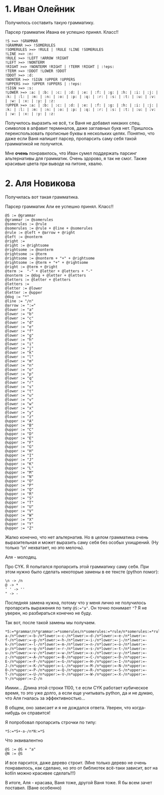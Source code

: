 # 1. Иван Олейник

Получилось составить такую грамматику.

Парсер грамматик Ивана ее успешно принял. Класс!!
```
!S >=> !GRAMMAR
!GRAMMAR >=> !SOMERULES
!SOMERULES >=> !RULE | !RULE !LINE !SOMERULES
!LINE >=> :n:
!RULE >=> !LEFT !ARROW !RIGHT
!LEFT >=> !NONTERM
!RIGHT >=> !NONTERM !RIGHT | !TERM !RIGHT | :!eps:
!TERM >=> !DDOT !LOWER !DDOT
!DDOT >=> :d:
!NONTER >=> !SIGN !UPPER !UPPERS
!UPPERS >=> !UPPER !UPPERS | :!eps:
!SIGN >=> :s: 
!LOWER >=> :a: | :b: | :c: | :d: | :e: | :f: | :g: | :h: | :i: | :j: | :k: | :l: | :m: | :n: | :o: | :p: | :q: | :r: | :s: | :t: | :u: | :v: | :w: | :x: | :y: | :z:
!UPPER >=> :a: | :b: | :c: | :d: | :e: | :f: | :g: | :h: | :i: | :j: | :k: | :l: | :m: | :n: | :o: | :p: | :q: | :r: | :s: | :t: | :u: | :v: | :w: | :x: | :y: | :z:
```
Получилось выразить не всё, т.к Ваня не добавил никаких спец. символов в алфавит терминалов, даже заглавных букв нет. Пришлось переиспользовать прописные буквы в нескольких целях. Понятно, что даже если Ваня напишет парсер, пропарсить саму себя такой грамматикой не получится. 

Мне __очень__ понравилось, что Иван сумел поддержать парсинг альтернативы для грамматик. Очень здорово, я так не смог. Также красивые цвета при выводе на питоне, хвалю. 

# 2. Аля Новикова

Получилась вот такая грамматика.

Парсер грамматик Али ее успешно принял. Класс!!

```
@S := @grammar
@grammar := @somerules
@somerules := @rule 
@somerules := @rule + @line + @somerules
@rule := @left + @arrow + @right
@left := @nonterm
@right := 
@right := @rightsome
@rightsome := @nonterm
@rightsome := @term 
@rightsome := @nonterm + "+" + @rightsome
@rightsome := @term + "+" + @rightsome 
@right := @term + @right 
@term :=  "-" + @letter + @letters + "-" 
@nonterm := @dog + @letter + @letters
@letters := @letter + @letters
@letters := 
@letter := @lower
@letter := @upper
@dog := "*" 
@line := "/n"
@arrow := ":="
@lower := "a"
@lower := "b"
@lower := "c"
@lower := "d"
@lower := "e"
@lower := "f"
@lower := "g"
@lower := "h"
@lower := "i"
@lower := "j"
@lower := "k"
@lower := "l"
@lower := "m"
@lower := "n"
@lower := "o"
@lower := "p"
@lower := "q"
@lower := "r"
@lower := "s"
@lower := "t"
@lower := "u"
@lower := "v"
@lower := "w"
@lower := "x"
@lower := "y"
@lower := "z"
@upper := "A"
@upper := "B"
@upper := "C"
@upper := "D"
@upper := "E"
@upper := "F"
@upper := "G"
@upper := "H"
@upper := "I"
@upper := "J"
@upper := "K"
@upper := "L"
@upper := "M"
@upper := "N"
@upper := "O"
@upper := "P"
@upper := "Q"
@upper := "R"
@upper := "S"
@upper := "T"
@upper := "U"
@upper := "V"
@upper := "W"
@upper := "X"
@upper := "Y"
@upper := "Z"
```

Жалко конечно, что нет альтернатив. Но в целом грамматика очень выразительная и может выразить саму себя без особых ухищрений. (Ну только '\n' нехватает, но это мелочь).

 Аля - молодец.

 Про CYK. Я попытался пропарсить этой грамматику саму себя. При этом нужно было сделать некоторые замены в ее тексте (python помог):
 ```
\n -> /n
@ -> *
' ' -> ''
" -> -
 ```

 Последняя замена нужна, потому что у меня лично не получилось пропарсить выражения по типу `@S:="a"`. Он точно понимает `"`? Я не уверен, но разбираться конечно не буду. 

 Так вот, после такой замены мы получаем. 

 ```
 *S:=*grammar/n*grammar:=*somerules/n*somerules:=*rule/n*somerules:=*rule+*line+*somerules/n*rule:=*left+*arrow+*right/n*left:=*nonterm/n*right:=/n*right:=*rightsome/n*rightsome:=*nonterm/n*rightsome:=*term/n*rightsome:=*nonterm+*rightsome/n*rightsome:=*term+*rightsome/n*right:=*term+*right/n*term:=*letter+*letters/n*nonterm:=*dog+*letter+*letters/n*letters:=*letter+*letters/n*letters:=/n*letter:=*lower/n*letter:=*upper/n*lower:=-a-/n*lower:=-b-/n*lower:=-c-/n*lower:=-d-/n*lower:=-e-/n*lower:=-f-/n*lower:=-g-/n*lower:=-h-/n*lower:=-i-/n*lower:=-j-/n*lower:=-k-/n*lower:=-l-/n*lower:=-m-/n*lower:=-n-/n*lower:=-o-/n*lower:=-p-/n*lower:=-q-/n*lower:=-r-/n*lower:=-s-/n*lower:=-t-/n*lower:=-u-/n*lower:=-v-/n*lower:=-w-/n*lower:=-x-/n*lower:=-y-/n*lower:=-z-/n*upper:=-A-/n*upper:=-B-/n*upper:=-C-/n*upper:=-D-/n*upper:=-E-/n*upper:=-F-/n*upper:=-G-/n*upper:=-H-/n*upper:=-I-/n*upper:=-J-/n*upper:=-K-/n*upper:=-L-/n*upper:=-M-/n*upper:=-N-/n*upper:=-O-/n*upper:=-P-/n*upper:=-Q-/n*upper:=-R-/n*upper:=-S-/n*upper:=-T-/n*upper:=-U-/n*upper:=-V-/n*upper:=-W-/n*upper:=-X-/n*upper:=-Y-/n*upper:=-Z-/n
```

Иииии... Длина этой строки 1100, т.е если CYK работает кубическое время, то это уже долго, а если еще учитывать python, да и не думаю, что Аля гналась за эффективностью... 

В общем, оно зависает и я не дождался ответа. Уверен, что когда-нибудь он справится!

Я попробовал пропарсить строчки по типу:
```
*S:=*S+-a-/n*N:=*S
```
Что эквивалентно
```
@S := @S + "a"
@N := @S
```

И все парсится, даже дерево строит. (Мне только дерево не очень понравилось, как сделано, но это от библиотек всё-таки зависит, вот на kotlin можно красивее сделать!!!)

В итоге, Аля - красава, Ваня тоже, другой Ваня тоже. Я бы всем зачет поставил. (Ване особенно)